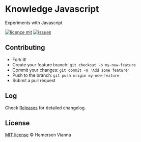 # Knowledge Javascript

Experiments with Javascript

[![licence mit](https://img.shields.io/badge/license-MIT-blue.svg?style=flat-square)](http://hemersonvianna.mit-license.org/)
[![issues](https://img.shields.io/github/issues/descco-tools/knowledge-javascript.svg?style=flat-square)](https://github.com/descco-tools/knowledge-javascript/issues)

## Contributing

- Fork it!
- Create your feature branch: `git checkout -b my-new-feature`
- Commit your changes: `git commit -m 'Add some feature'`
- Push to the branch: `git push origin my-new-feature`
- Submit a pull request

## Log

Check [Releases](https://github.com/descco-tools/knowledge-javascript/releases) for detailed changelog.

## License

[MIT license](http://hemersonvianna.mit-license.org/) © Hemerson Vianna